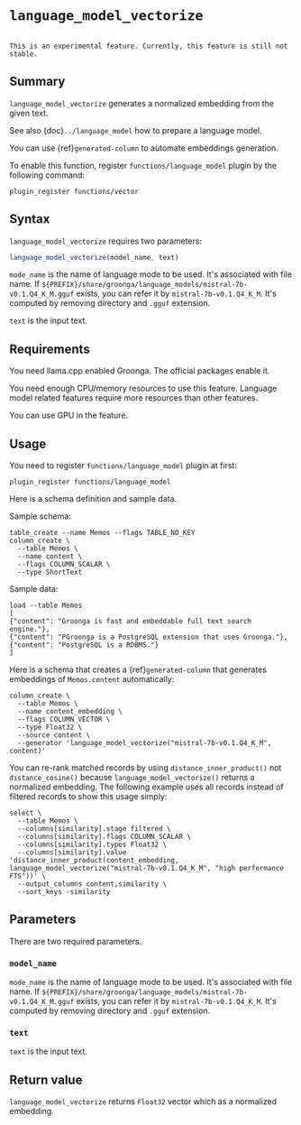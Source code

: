 <!-- groonga-command -->
<!-- database: functions_language_model_vectorize -->

# `language_model_vectorize`

```{versionadded} 14.1.0
```

```{note}
This is an experimental feature. Currently, this feature is still not stable.
```

## Summary

`language_model_vectorize` generates a normalized embedding from the
given text.

See also {doc}`../language_model` how to prepare a language model.

You can use {ref}`generated-column` to automate embeddings generation.

To enable this function, register `functions/language_model` plugin by
the following command:

```shell
plugin_register functions/vector
```

## Syntax

`language_model_vectorize` requires two parameters:

```js
language_model_vectorize(model_name, text)
```

`mode_name` is the name of language mode to be used. It's associated
with file name. If
`${PREFIX}/share/groonga/language_models/mistral-7b-v0.1.Q4_K_M.gguf`
exists, you can refer it by `mistral-7b-v0.1.Q4_K_M`. It's computed by
removing directory and `.gguf` extension.

`text` is the input text.

## Requirements

You need llama.cpp enabled Groonga. The official packages enable it.

You need enough CPU/memory resources to use this feature. Language
model related features require more resources than other features.

You can use GPU in the feature.

## Usage

You need to register `functions/language_model` plugin at first:

<!-- groonga-command -->

```{include} ../../example/reference/functions/language_model_vectorize/usage_register.md
plugin_register functions/language_model
```

Here is a schema definition and sample data.

Sample schema:

<!-- groonga-command -->

```{include} ../../example/reference/functions/language_model_vectorize/usage_setup_schema.md
table_create --name Memos --flags TABLE_NO_KEY
column_create \
  --table Memos \
  --name content \
  --flags COLUMN_SCALAR \
  --type ShortText
```

Sample data:

<!-- groonga-command -->

```{include} ../../example/reference/functions/language_model_vectorize/usage_setup_data.md
load --table Memos
[
{"content": "Groonga is fast and embeddable full text search engine."},
{"content": "PGroonga is a PostgreSQL extension that uses Groonga."},
{"content": "PostgreSQL is a RDBMS."}
]
```

Here is a schema that creates a {ref}`generated-column` that
generates embeddings of `Memos.content` automatically:

<!-- groonga-command -->

```{include} ../../example/reference/functions/language_model_vectorize/usage_setup_generated_column.md
column_create \
  --table Memos \
  --name content_embedding \
  --flags COLUMN_VECTOR \
  --type Float32 \
  --source content \
  --generator 'language_model_vectorize("mistral-7b-v0.1.Q4_K_M", content)'
```

You can re-rank matched records by using `distance_inner_product()`
not `distance_cosine()` because `language_model_vectorize()` returns a
normalized embedding. The following example uses all records instead
of filtered records to show this usage simply:

<!-- groonga-command -->
```{include} ../../example/reference/functions/language_model_vectorize/usage_rerank.md
select \
  --table Memos \
  --columns[similarity].stage filtered \
  --columns[similarity].flags COLUMN_SCALAR \
  --columns[similarity].types Float32 \
  --columns[similarity].value 'distance_inner_product(content_embedding, language_model_vectorize("mistral-7b-v0.1.Q4_K_M", "high performance FTS"))' \
  --output_columns content,similarity \
  --sort_keys -similarity
```

## Parameters

There are two required parameters.

### `model_name`

`mode_name` is the name of language mode to be used. It's associated
with file name. If
`${PREFIX}/share/groonga/language_models/mistral-7b-v0.1.Q4_K_M.gguf`
exists, you can refer it by `mistral-7b-v0.1.Q4_K_M`. It's computed by
removing directory and `.gguf` extension.

### `text`

`text` is the input text.

## Return value

`language_model_vectorize` returns `Float32` vector which as a
normalized embedding.
